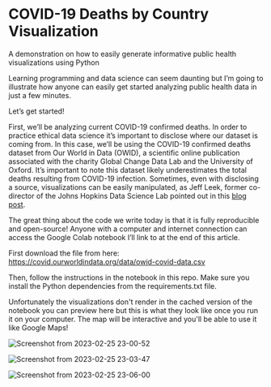 # COVID-19 Deaths by Country Visualization 
A demonstration on how to easily generate informative public health visualizations using Python

Learning programming and data science can seem daunting but I’m going to illustrate how anyone can easily get started analyzing public health data in just a few minutes.

Let’s get started!

First, we’ll be analyzing current COVID-19 confirmed deaths. In order to practice ethical data science it’s important to disclose where our dataset is coming from. In this case, we’ll be using the COVID-19 confirmed deaths dataset from Our World in Data (OWID), a scientific online publication associated with the charity Global Change Data Lab and the University of Oxford. It’s important to note this dataset likely underestimates the total deaths resulting from COVID-19 infection. Sometimes, even with disclosing a source, visualizations can be easily manipulated, as Jeff Leek, former co-director of the Johns Hopkins Data Science Lab pointed out in this [blog post](https://simplystatistics.org/posts/2012-11-26-the-statisticians-at-fox-news-use-classic-and-novel-graphical-techniques-to-lead-with-data/). 

The great thing about the code we write today is that it is fully reproducible and open-source! Anyone with a computer and internet connection can access the Google Colab notebook I’ll link to at the end of this article. 

First download the file from here: https://covid.ourworldindata.org/data/owid-covid-data.csv

Then, follow the instructions in the notebook in this repo. Make sure you install the Python dependencies from the requirements.txt file. 

Unfortunately the visualizations don't render in the cached version of the notebook you can preview here but this is what they look like once you run it on your computer. The map will be interactive and you'll be able to use it like Google Maps!

![Screenshot from 2023-02-25 23-00-52](https://user-images.githubusercontent.com/126368760/221397034-369660b7-5cf2-45fa-9783-e8f6b94bfed9.png)

![Screenshot from 2023-02-25 23-03-47](https://user-images.githubusercontent.com/126368760/221397078-a6db0d2f-afe7-41f6-8b23-56eccdf437d1.png)

![Screenshot from 2023-02-25 23-06-00](https://user-images.githubusercontent.com/126368760/221397148-82449bd5-174f-4808-abde-41475ba98ac3.png)
